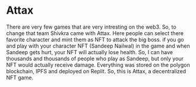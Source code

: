 # Attax
There are very few games that are very intresting on the web3.
So, to change that team Shivkra came with Attax.
Here people can select there favorite character and mint them as NFT to attack the big boss.
if you go and play with your character NFT (Sandeep Nailwal) in the game and when Sandeep gets hurt, your NFT will actually lose health.
So, I can have thousands and thousands of people who play as Sandeep, but only your NFT would actually receive damage.
Everything was stored on the polygon blockchain, IPFS and deployed on Replit.
So, this is Attax, a decentralized NFT game.
